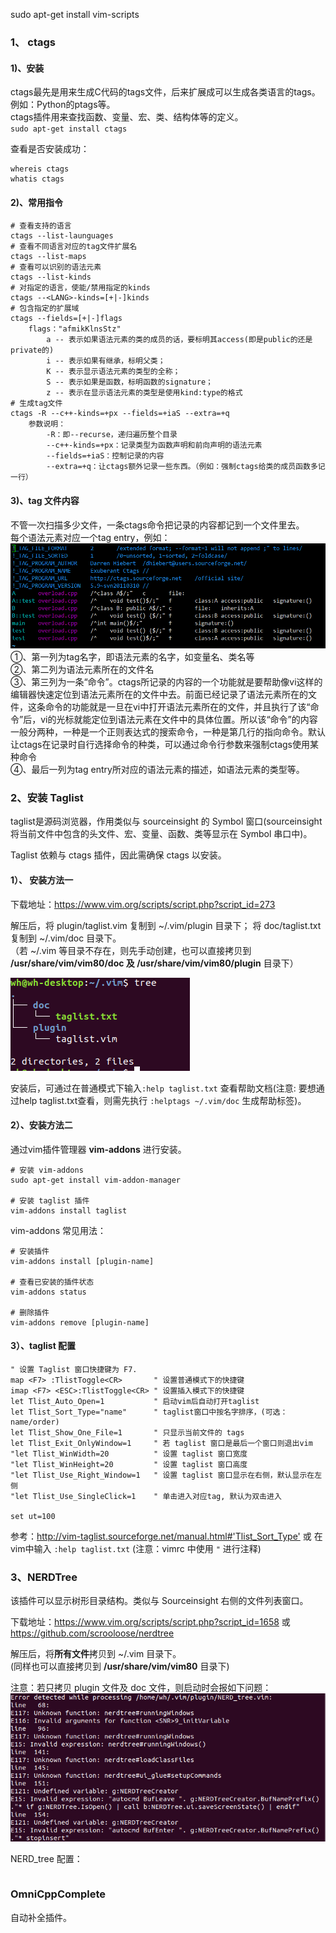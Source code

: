 sudo apt-get install vim-scripts

### 1、 ctags
#### 1)、安装  
ctags最先是用来生成C代码的tags文件，后来扩展成可以生成各类语言的tags。例如：Python的ptags等。  
ctags插件用来查找函数、变量、宏、类、结构体等的定义。  
`sudo apt-get install ctags`   

查看是否安装成功：  
```
whereis ctags
whatis ctags
``` 

#### 2)、常用指令  
```
# 查看支持的语言    
ctags --list-launguages  
# 查看不同语言对应的tag文件扩展名  
ctags --list-maps  
# 查看可以识别的语法元素  
ctags --list-kinds  
# 对指定的语言，使能/禁用指定的kinds  
ctags --<LANG>-kinds=[+|-]kinds  
# 包含指定的扩展域  
ctags --fields=[+|-]flags  
	flags："afmikKlnsStz"  
		a -- 表示如果语法元素的类的成员的话，要标明其access(即是public的还是private的)      
		i -- 表示如果有继承，标明父类；  
		K -- 表示显示语法元素的类型的全称；  
		S -- 表示如果是函数，标明函数的signature；  
		z -- 表示在显示语法元素的类型是使用kind:type的格式  
# 生成tag文件  
ctags -R --c++-kinds=+px --fields=+iaS --extra=+q   
    参数说明：  
    	-R：即--recurse，递归遍历整个目录  
    	--c++-kinds=+px：记录类型为函数声明和前向声明的语法元素  
    	--fields=+iaS：控制记录的内容  
    	--extra=+q：让ctags额外记录一些东西。（例如：强制ctags给类的成员函数多记一行）  

```

#### 3)、tag 文件内容  
不管一次扫描多少文件，一条ctags命令把记录的内容都记到一个文件里去。  
每个语法元素对应一个tag entry，例如：
![tag_entry](./images/tag_entry.png)
①、第一列为tag名字，即语法元素的名字，如变量名、类名等  
②、第二列为语法元素所在的文件名  
③、第三列为一条“命令”。ctags所记录的内容的一个功能就是要帮助像vi这样的编辑器快速定位到语法元素所在的文件中去。前面已经记录了语法元素所在的文件，这条命令的功能就是一旦在vi中打开语法元素所在的文件，并且执行了该“命令”后，vi的光标就能定位到语法元素在文件中的具体位置。所以该“命令”的内容一般分两种，一种是一个正则表达式的搜索命令，一种是第几行的指向命令。默认让ctags在记录时自行选择命令的种类，可以通过命令行参数来强制ctags使用某种命令  
④、最后一列为tag entry所对应的语法元素的描述，如语法元素的类型等。  

### 2、安装 Taglist  
taglist是源码浏览器，作用类似与 sourceinsight 的 Symbol 窗口(sourceinsight将当前文件中包含的头文件、宏、变量、函数、类等显示在 Symbol 串口中)。

Taglist 依赖与 ctags 插件，因此需确保 ctags 以安装。  

#### 1）、 安装方法一  
下载地址：<https://www.vim.org/scripts/script.php?script_id=273>  

解压后，将 plugin/taglist.vim 复制到 ~/.vim/plugin 目录下； 将 doc/taglist.txt 复制到 ~/.vim/doc 目录下。  
（若 ~/.vim 等目录不存在，则先手动创建，也可以直接拷贝到 **/usr/share/vim/vim80/doc 及  /usr/share/vim/vim80/plugin** 目录下）  

![taglist-plugin](./images/taglist.png)  

安装后，可通过在普通模式下输入`:help taglist.txt` 查看帮助文档(注意: 要想通过help taglist.txt查看，则需先执行 `:helptags ~/.vim/doc` 生成帮助标签)。  

#### 2）、安装方法二  
通过vim插件管理器 **vim-addons** 进行安装。  
```
# 安装 vim-addons  
sudo apt-get install vim-addon-manager

# 安装 taglist 插件  
vim-addons install taglist
```  
vim-addons 常见用法：  
```
# 安装插件
vim-addons install [plugin-name]  

# 查看已安装的插件状态  
vim-addons status  

# 删除插件  
vim-addons remove [plugin-name]  
```
#### 3）、taglist 配置  
```
" 设置 Taglist 窗口快捷键为 F7. 
map <F7> :TlistToggle<CR> 		" 设置普通模式下的快捷键 
imap <F7> <ESC>:TlistToggle<CR> " 设置插入模式下的快捷键
let Tlist_Auto_Open=1 			" 启动vim后自动打开taglist
let Tlist_Sort_Type="name"		" taglist窗口中按名字排序，(可选：name/order)
let Tlist_Show_One_File=1  		" 只显示当前文件的 tags
let Tlist_Exit_OnlyWindow=1  	" 若 taglist 窗口是最后一个窗口则退出vim 
"let Tlist_WinWidth=20  		" 设置 taglist 窗口宽度
"let Tlist_WinHeight=20			" 设置 taglist 窗口高度
"let Tlist_Use_Right_Window=1	" 设置 taglist 窗口显示在右侧，默认显示在左侧
"let Tlist_Use_SingleClick=1	" 单击进入对应tag, 默认为双击进入

set ut=100
```
参考：<http://vim-taglist.sourceforge.net/manual.html#'Tlist_Sort_Type'> 或 在vim中输入 `:help taglist.txt`
(注意：vimrc 中使用 `"` 进行注释)  

### 3、NERDTree  
该插件可以显示树形目录结构。类似与 Sourceinsight 右侧的文件列表窗口。  

下载地址：<https://www.vim.org/scripts/script.php?script_id=1658> 或 <https://github.com/scrooloose/nerdtree>  

解压后，将**所有文件**拷贝到 ~/.vim 目录下。  
(同样也可以直接拷贝到 **/usr/share/vim/vim80** 目录下)  

注意：若只拷贝 plugin 文件及 doc 文件，则启动时会报如下问题：  
![NERDTree_error](./images/NERDTree_error.png)  

NERD_tree 配置：  
```

```

### OmniCppComplete
自动补全插件。  



















